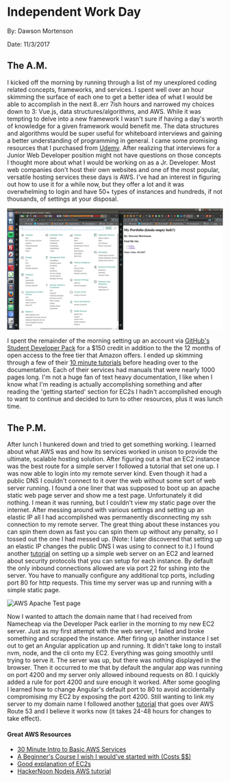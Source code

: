 Independent Work Day
======
By: Dawson Mortenson

Date: 11/3/2017

The A.M.
------
I kicked off the morning by running through a list of my unexplored coding related concepts, frameworks, and services. I spent well over an hour skimming the surface of each one to get a better idea of what I would be able to accomplish in the next 8..err 7ish hours and narrowed my choices down to 3: Vue.js, data structures/algorithms, and AWS. While it was tempting to delve into a new framework I wasn't sure if having a day's worth of knowledge for a given framework would benefit me. The data structures and algorithms would be super useful for whiteboard interviews and gaining a better understanding of programming in general. I came some promising resources that I purchased from [Udemy]("https://www.udemy.com/learning-data-structures-in-javascript-from-scratch/"). After realizing that interviews for a Junior Web Developer position might not have questions on those concepts I thought more about what I would be working on as a Jr. Developer. Most web companies don't host their own websites and one of the most popular, versatile hosting services these days is AWS. I've had an interest in figuring out how to use it for a while now, but they offer a lot and it was overwhelming to login and have 50+ types of instances and hundreds, if not thousands, of settings at your disposal.

![SOOO many choices](screenshots/aws-1.png?raw=true "The many, many options you have for firing up AWS services.")

I spent the remainder of the morning setting up an account via [GitHub's Student Developer Pack]("https://education.github.com/pack") for a $150 credit in addition to the the 12 months of open access to the free tier that Amazon offers. I ended up skimming through a few of their [10 minute tutorials]("https://aws.amazon.com/getting-started/tutorials/") before heading over to the documentation. Each of their services had manuals that were nearly 1000 pages long. I'm not a huge fan of text heavy documentation, I like when I know what I'm reading is actually accomplishing something and after reading the 'getting started' section for EC2s I hadn't accomplished enough to want to continue and decided to turn to other resources, plus it was lunch time.

The P.M.
------
After lunch I hunkered down and tried to get something working. I learned about what AWS was and how its services worked in unison to provide the ultimate, scalable hosting solution. After figuring out a that an EC2 instance was the best route for a simple server I followed a tutorial that set one up. I was now able to login into my remote server kind. Even though it had a public DNS I couldn't connect to it over the web without some sort of web server running. I found a one liner that was supposed to boot up an apache static web page server and show me a test page. Unfortunately it did nothing. I mean it was running, but I couldn't view my static page over the internet. After messing around with various settings and setting up an elastic IP all I had accomplished was permanently disconnecting my ssh connection to my remote server. The great thing about these instances you can spin them down as fast you can spin them up without any penalty, so I tossed out the one I had messed up. (Note: I later discovered that setting up an elastic IP changes the public DNS I was using to connect to it.) I found another [tutorial]("https://www.nczonline.net/blog/2011/07/21/quick-and-dirty-spinning-up-a-new-ec2-web-server-in-five-minutes/") on setting up a simple web server on an EC2 and learned about security protocols that you can setup for each instance. By default the only inbound connections allowed are via port 22 for sshing into the server. You have to manually configure any additional tcp ports, including port 80 for http requests. This time my server was up and running with a simple static page.

![AWS Apache Test page](http://docs.aws.amazon.com/AWSEC2/latest/UserGuide/images/apache_test_page2.4.png)

Now I wanted to attach the domain name that I had received from Namecheap via the Developer Pack earlier in the morning to my new EC2 server. Just as my first attempt with the web server, I failed and broke something and scrapped the instance. After firing up another instance I set out to get an Angular application up and running. It didn't take long to install nvm, node, and the cli onto my EC2. Everything was going smoothly until trying to serve it. The server was up, but there was nothing displayed in the browser. Then it occurred to me that by default the angular app was running on port 4200 and my server only allowed inbound requests on 80. I quickly added a rule for port 4200 and sure enough it worked. After some googling I learned how to change Angular's default port to 80 to avoid accidentally compromising my EC2 by exposing the port 4200. Still wanting to link my server to my domain name I followed another [tutorial]("http://techgenix.com/namecheap-aws-ec2-linux/") that goes over AWS Route 53 and I believe it works now (it takes 24-48 hours for changes to take effect).

#### Great AWS Resources

* [30 Minute Intro to Basic AWS Services](https://www.youtube.com/watch?v=ubCNZRNjhyo)
* [A Beginner's Course I wish I would've started with (Costs $$)]("https://www.udemy.com/learn-aws-the-hard-way/")
* [Good explanation of EC2s]("https://www.youtube.com/watch?v=lZMkgOMYYIg")
* [HackerNoon Nodejs AWS tutorial]("https://hackernoon.com/tutorial-creating-and-managing-a-node-js-server-on-aws-part-1-d67367ac5171")
